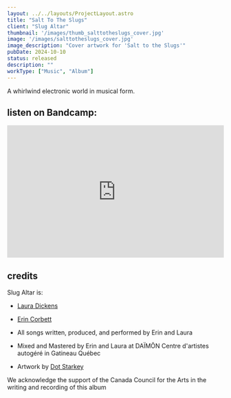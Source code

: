 ```yaml
---
layout: ../../layouts/ProjectLayout.astro
title: "Salt To The Slugs"
client: "Slug Altar"
thumbnail: '/images/thumb_salttotheslugs_cover.jpg'
image: '/images/salttotheslugs_cover.jpg'
image_description: "Cover artwork for 'Salt to the Slugs'"
pubDate: 2024-10-10
status: released
description: ""
workType: ["Music", "Album"]
---
```

A whirlwind electronic world in musical form. 

## listen on Bandcamp:

<iframe style="border: 0; width: 100%; height: 307px;" src="https://bandcamp.com/EmbeddedPlayer/album=2901522603/size=large/bgcol=333333/linkcol=e99708/artwork=none/transparent=true/" seamless><a href="https://slugaltar.bandcamp.com/album/salt-to-the-slugs">Salt to the Slugs by Slug Altar</a></iframe>

## credits

Slug Altar is:
- [Laura Dickens](https://leucrocuta.bandcamp.com)
- [Erin Corbett](https://erincorbett.bandcamp.com)

- All songs written, produced, and performed by Erin and Laura
- Mixed and Mastered by Erin and Laura at DAÏMÔN Centre d'artistes autogéré in Gatineau Québec
- Artwork by [Dot Starkey](https://hex-a-decimal.bandcamp.com)

We acknowledge the support of the Canada Council for the Arts in the writing and recording of this album
